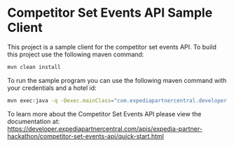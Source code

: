 # Competitor Set Events API Sample Client

This project is a sample client for the competitor set events API.  To build this project use the following maven command: 
```bash
mvn clean install
```

To run the sample program you can use the following maven command with your credentials and a hotel id:

```bash
mvn exec:java -q -Dexec.mainClass="com.expediapartnercentral.developer.competitorsetevents.CompetitorSetEventsSample" -Dexec.args="<userid> <password> <hotelid>"
```

To learn more about the Competitor Set Events API please view the documentation at:
https://developer.expediapartnercentral.com/apis/expedia-partner-hackathon/competitor-set-events-api/quick-start.html
